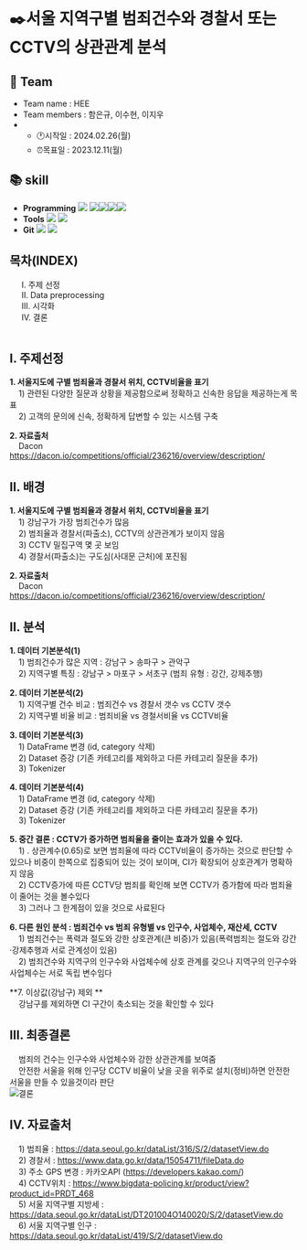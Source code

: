 # ✒️서울 지역구별 범죄건수와 경찰서 또는 CCTV의 상관관계 분석
## 👥 Team
- Team name : HEE
- Team members : 함은규, 이수현, 이지우
- * :clock1:시작일 : 2024.02.26(월)
  * ⏰목표일 : 2023.12.11(월)
## :books: skill
- **Programming** <img src="https://img.shields.io/badge/Python-3776AB?style=for-the-badge&logo=Python&logoColor=white"> <img src="https://img.shields.io/badge/Python-3776AB?style=for-the-badge&logo=Python&logoColor=white"><img src="https://img.shields.io/badge/Matplotlib-3776AB?style=for-the-badge&logo=Matplotlib&logoColor=white"><img src="https://img.shields.io/badge/Seaborn-3776AB?style=for-the-badge&logo=Seaborn&logoColor=white"><img src="https://img.shields.io/badge/Folium-3776AB?style=for-the-badge&logo=Folium&logoColor=white">
- **Tools** <img src="https://img.shields.io/badge/jupyter-F37626?style=for-the-badge&logo=jupyter&logoColor=white"> <img src="https://img.shields.io/badge/googlecolab-F9AB00?style=for-the-badge&logo=googlecolab&logoColor=white">
- **Git** <img src="https://img.shields.io/badge/Git-F05032?style=for-the-badge&logo=jupyter&logoColor=white"> <img src="https://img.shields.io/badge/github-181717?style=for-the-badge&logo=github&logoColor=white">

## 목차(INDEX)
&emsp;&ensp;Ⅰ. 주제 선정</br>&emsp;&ensp;Ⅱ. Data preprocessing</br>&emsp;&ensp;Ⅲ. 시각화</br>&emsp;&ensp;Ⅳ. 결론</br>&emsp;&ensp;

## Ⅰ. 주제선정
  **1. 서울지도에 구별 범죄율과 경찰서 위치, CCTV비율을 표기**</br>
       &nbsp;&nbsp;&nbsp; 1) 관련된 다양한 질문과 상황을 제공함으로써 정확하고 신속한 응답을 제공하는게 목표</br>
       &nbsp;&nbsp;&nbsp; 2) 고객의 문의에 신속, 정확하게 답변할 수 있는 시스템 구축</br>
       
  **2. 자료출처**</br>
       &nbsp;&nbsp;&nbsp; Dacon https://dacon.io/competitions/official/236216/overview/description/

## Ⅱ. 배경 
  **1. 서울지도에 구별 범죄율과 경찰서 위치, CCTV비율을 표기**</br>
       &nbsp;&nbsp;&nbsp; 1) 강남구가 가장 범죄건수가 많음</br>
       &nbsp;&nbsp;&nbsp; 2) 범죄율과 경찰서(파출소), CCTV의 상관관계가 보이지 않음</br>
       &nbsp;&nbsp;&nbsp; 3) CCTV 밀집구역 몇 곳 보임</br>
       &nbsp;&nbsp;&nbsp; 4) 경찰서(파출소)는 구도심(사대문 근처)에 포진됨</br>
       
  **2. 자료출처**</br>
       &nbsp;&nbsp;&nbsp; Dacon https://dacon.io/competitions/official/236216/overview/description/


## Ⅱ. 분석
**1. 데이터 기본분석(1)**</br>
       &nbsp;&nbsp;&nbsp; 1) 범죄건수가 많은 지역 : 강남구 > 송파구 > 관악구</br>
       &nbsp;&nbsp;&nbsp; 2) 지역구별 특징 : 강남구 > 마포구 > 서초구 (범죄 유형 : 강간, 강제추행)</br>
       

**2. 데이터 기본분석(2)**</br>
       &nbsp;&nbsp;&nbsp; 1) 지역구별 건수 비교 : 범죄건수 vs 경찰서 갯수 vs CCTV 갯수</br>
       &nbsp;&nbsp;&nbsp; 2) 지역구별 비율 비교 : 범죄비율 vs 경철서비율 vs CCTV비율</br>
       

**3. 데이터 기본분석(3)**</br>
       &nbsp;&nbsp;&nbsp; 1) DataFrame 변경 (id, category 삭제)</br>
       &nbsp;&nbsp;&nbsp; 2) Dataset 증강 (기존 카테고리를 제외하고 다른 카테고리 질문을 추가)</br>
       &nbsp;&nbsp;&nbsp; 3) Tokenizer</br>       

**4. 데이터 기본분석(4)**</br>
       &nbsp;&nbsp;&nbsp; 1) DataFrame 변경 (id, category 삭제)</br>
       &nbsp;&nbsp;&nbsp; 2) Dataset 증강 (기존 카테고리를 제외하고 다른 카테고리 질문을 추가)</br>
       &nbsp;&nbsp;&nbsp; 3) Tokenizer</br>       

**5. 중간 결론 : CCTV가 증가하면 범죄율을 줄이는 효과가 있을 수 있다.**</br>
       &nbsp;&nbsp;&nbsp; 1) . 상관계수(0.65)로 보면 범죄율에 따라 CCTV비율이 증가하는 것으로 판단할 수 있으나 비중이 한쪽으로 집중되어 있는 것이 보이며, CI가 확장되어 상호관계가 명확하지 않음</br>
       &nbsp;&nbsp;&nbsp; 2) CCTV증가에 따른 CCTV당 범죄를 확인해 보면 CCTV가 증가함에 따라 범죄율이 줄어는 것을 볼수있다</br>
       &nbsp;&nbsp;&nbsp; 3)  그러나 그 한계점이 있을 것으로 사료된다</br>
  

**6. 다른 원인 분석 : 범죄건수 vs 범죄 유형별 vs 인구수, 사업체수, 재산세, CCTV**</br>
       &nbsp;&nbsp;&nbsp; 1)  범죄건수는 폭력과 절도와 강한 상호관계(큰 비증)가 있음(폭력범죄는 절도와 강간·강제추행과 서로 관계성이 있음) </br>
       &nbsp;&nbsp;&nbsp; 2) 범죄건수와 지역구의 인구수와 사업체수에 상호 관계를 갖으나 지역구의 인구수와 사업체수는 서로 독립 변수임다</br>

**7. 이상값(강남구) 제외 **</br>
       &nbsp;&nbsp;&nbsp; 강남구를 제외하면 CI 구간이 축소되는 것을 확인할 수 있다</br>

     

## Ⅲ. 최종결론
 &nbsp;&nbsp;&nbsp; 범죄의 건수는 인구수와 사업체수와 강한 상관관계를 보여줌</br>
 &nbsp;&nbsp;&nbsp; 안전한 서울을 위해 인구당 CCTV 비율이 낮을 곳을 위주로 설치(정비)하면 안전한 서울을 만들 수 있을것이라 판단</br>
 ![결론](https://github.com/suhyun0115/crime_project/assets/151902232/3bc5a613-30e0-462e-ad79-e537bf1981be)

## IV. 자료출처
 &nbsp;&nbsp;&nbsp; 1) 범죄율 : https://data.seoul.go.kr/dataList/316/S/2/datasetView.do</br>
 &nbsp;&nbsp;&nbsp; 2) 경찰서 : https://www.data.go.kr/data/15054711/fileData.do</br>
 &nbsp;&nbsp;&nbsp; 3) 주소 GPS 변경 : 카카오API (https://developers.kakao.com/)</br>
 &nbsp;&nbsp;&nbsp; 4) CCTV위치 : https://www.bigdata-policing.kr/product/view?product_id=PRDT_468</br>
 &nbsp;&nbsp;&nbsp; 5) 서울 지역구별 지방세 : https://data.seoul.go.kr/dataList/DT201004O140020/S/2/datasetView.do</br>
 &nbsp;&nbsp;&nbsp; 6) 서울 지역구별 인구 : https://data.seoul.go.kr/dataList/419/S/2/datasetView.do</br>
      
